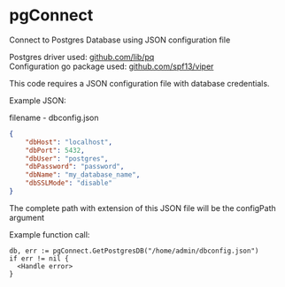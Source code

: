 # pgConnect
Connect to Postgres Database using JSON configuration file    

Postgres driver used:   [github.com/lib/pq](github.com/lib/pq)  
Configuration go package used:   [github.com/spf13/viper](github.com/spf13/viper)

This code requires a JSON configuration file with database credentials.  

Example JSON:    

filename - dbconfig.json    

```json
{	  
	"dbHost": "localhost",  
	"dbPort": 5432,  
	"dbUser": "postgres",  
	"dbPassword": "password",  
	"dbName": "my_database_name",  
	"dbSSLMode": "disable"  
}
```         

The complete path with extension of this JSON file will be the configPath argument  

Example function call:   
  
```
db, err := pgConnect.GetPostgresDB("/home/admin/dbconfig.json")
if err != nil {
  <Handle error>
}  

```